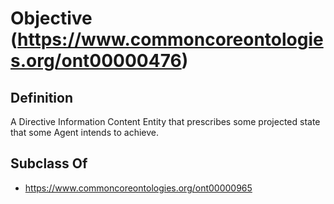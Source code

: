 # Objective (https://www.commoncoreontologies.org/ont00000476)

## Definition
A Directive Information Content Entity that prescribes some projected state that some Agent intends to achieve.

## Subclass Of
- https://www.commoncoreontologies.org/ont00000965

